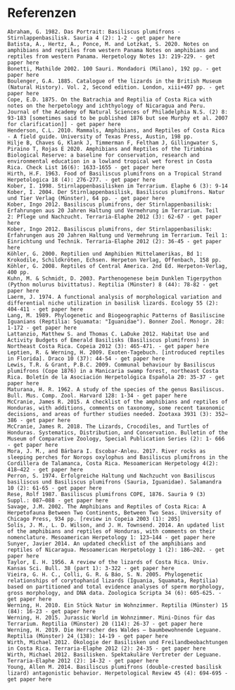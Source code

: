 # Referenzen
    Abraham, G. 1982. Das Portrait: Basiliscus plumifrons - Stirnlappenbasilisk. Sauria 4 (2): 1-2 - get paper here
    Batista, A., Hertz, A., Ponce, M. and Lotzkat, S. 2020. Notes on amphibians and reptiles from western Panama Notes on amphibians and reptiles from western Panama. Herpetology Notes 13: 219-229. - get paper here
    Bonetti, Mathilde 2002. 100 Sauri. Mondadori (Milano), 192 pp. - get paper here
    Boulenger, G.A. 1885. Catalogue of the lizards in the British Museum (Natural History). Vol. 2, Second edition. London, xiii+497 pp. - get paper here
    Cope, E.D. 1875. On the Batrachia and Reptilia of Costa Rica with notes on the herpetology and ichthyology of Nicaragua and Peru. Journal of the Academy of Natural Sciences of Philadelphia N.S. (2) 8: 93-183 [sometimes said to be published 1876 but see Murphy et al. 2007 for clarification]] - get paper here
    Henderson, C.L. 2010. Mammals, Amphibians, and Reptiles of Costa Rica - A field guide. University of Texas Press, Austin, 198 pp.
    Hilje B, Chaves G, Klank J, Timmerman F, Feltham J, Gillingwater S, Piraino T, Rojas E 2020. Amphibians and Reptiles of the Tirimbina Biological Reserve: a baseline for conservation, research and environmental education in a lowland tropical wet forest in Costa Rica. Check List 16(6): 1633-1655 - get paper here
    Hirth, H.F. 1963. Food of Basiliscus plumifrons on a Tropical Strand Herpetologica 18 (4): 276-277. - get paper here
    Kober, I. 1998. Stirnlappenbasilisken im Terrarium. Elaphe 6 (3): 9-14
    Kober, I. 2004. Der Stirnlappenbasilisk, Basiliscus plumifrons. Natur und Tier Verlag (Münster), 64 pp. - get paper here
    Kober, Ingo 2012. Basiliscus plumifrons, der Stirnlappenbasilisk: Erfahrungen aus 20 Jahren Haltung und Vermehrung im Terrarium. Teil 2: Pflege und Nachzucht. Terraria-Elaphe 2012 (3): 62-67 - get paper here
    Kober, Ingo 2012. Basiliscus plumifrons, der Stirnlappenbasilisk: Erfahrungen aus 20 Jahren Haltung und Vermehrung im Terrarium. Teil 1: Einrichtung und Technik. Terraria-Elaphe 2012 (2): 36-45 - get paper here
    Köhler, G. 2000. Reptilien und Amphibien Mittelamerikas, Bd 1: Krokodile, Schildkröten, Echsen. Herpeton Verlag, Offenbach, 158 pp.
    Köhler, G. 2008. Reptiles of Central America. 2nd Ed. Herpeton-Verlag, 400 pp.
    Kuhn, M. & Schmidt, D. 2003. Parthenogenese beim Dunklen Tigerpython (Python molurus bivittatus). Reptilia (Münster) 8 (44): 78-82 - get paper here
    Laerm, J. 1974. A functional analysis of morphological variation and differential niche utilization in basilisk lizards. Ecology 55 (2): 404-411 - get paper here
    Lang, M. 1989. Phylogenetic and Biogeographic Patterns of Basiliscine Iguanians (Reptilia: Squamata: "Iguanidae"). Bonner Zool. Monogr. 28: 1-172 - get paper here
    Lattanzio, Matthew S. and Thomas C. LaDuke 2012. Habitat Use and Activity Budgets of Emerald Basilisks (Basiliscus plumifrons) in Northeast Costa Rica. Copeia 2012 (3): 465-471. - get paper here
    Leptien, R. & Werning, H. 2009. Exoten-Tagebuch. [introduced reptiles in Florida]. Draco 10 (37): 44-54 - get paper here
    Lewis, T.R. & Grant, P.B.C. 2009. Communal behaviour by Basiliscus plumifrons (Cope 1876) in a Manicaria swamp forest, northeast Costa Rica. Boletín de la Asociación Herpetológica Española 20: 35-37 - get paper here
    Maturana, H. R. 1962. A study of the species of the genus Basiliscus. Bull. Mus. Comp. Zool. Harvard 128: 1-34 - get paper here
    McCranie, James R. 2015. A checklist of the amphibians and reptiles of Honduras, with additions, comments on taxonomy, some recent taxonomic decisions, and areas of further studies needed. Zootaxa 3931 (3): 352–386 - get paper here
    McCranie, James R. 2018. The Lizards, Crocodiles, and Turtles of Honduras. Systematics, Distribution, and Conservation. Bulletin of the Museum of Comparative Zoology, Special Publication Series (2): 1- 666 - get paper here
    Mora, J. M., and Bárbara I. Escobar-Anleu. 2017. River rocks as sleeping perches for Norops oxylophus and Basiliscus plumifrons in the Cordillera de Talamanca, Costa Rica. Mesoamerican Herpetology 4(2): 418–422 - get paper here
    Perron, S. 1974. Erfolgreiche Haltung und Nachzucht von Basiliscus basiliscus und Basiliscus plumifrons (Sauria, Iguanidae). Salamandra 10 (2): 61-65 - get paper here
    Rese, Rolf 1987. Basiliscus plumifrons COPE, 1876. Sauria 9 (3) Suppl.: 087–088 - get paper here
    Savage, J.M. 2002. The Amphibians and Reptiles of Costa Rica: A Herpetofauna Between Two Continents, Between Two Seas. University of Chicago Press, 934 pp. [review in Copeia 2003 (1): 205]
    Solís, J. M., L. D. Wilson, and J. H. Townsend. 2014. An updated list of the amphibians and reptiles of Honduras, with comments on their nomenclature. Mesoamerican Herpetology 1: 123–144 - get paper here
    Sunyer, Javier 2014. An updated checklist of the amphibians and reptiles of Nicaragua. Mesoamerican Herpetology 1 (2): 186–202. - get paper here
    Taylor, E. H. 1956. A review of the lizards of Costa Rica. Univ. Kansas Sci. Bull. 38 (part 1): 3-322 - get paper here
    Vieira, G. H. C., Colli, G. R. & Báo, S. N. 2005. Phylogenetic relationships of corytophanid lizards (Iguania, Squamata, Reptilia) based on partitioned and total evidence analyses of sperm morphology, gross morphology, and DNA data. Zoologica Scripta 34 (6): 605-625. - get paper here
    Werning, H. 2010. Ein Stück Natur im Wohnzimmer. Reptilia (Münster) 15 (84): 16-23 - get paper here
    Werning, H. 2015. Jurassic World im Wohnzimmer. Mini-Dinos für das Terrarium. Reptilia (Münster) 20 (114): 26-37 - get paper here
    Werning, H. 2019. Die Herrscher des Waldes – baumbewohnende Leguane. Reptilia (Münster) 24 (138): 14-19 - get paper here
    Wirth, Michael 2012. Ökologie der Basilisken und Freilandbeobachtungen in Costa Rica. Terraria-Elaphe 2012 (2): 24-35 - get paper here
    Wirth, Michael 2012. Basilisken. Spektakuläre Vertreter der Leguane. Terraria-Elaphe 2012 (2): 14-32 - get paper here
    Young, Allen M. 2014. Basiliscus plumifrons (double-crested basilisk lizard) antagonistic behavior. Herpetological Review 45 (4): 694-695 - get paper here
